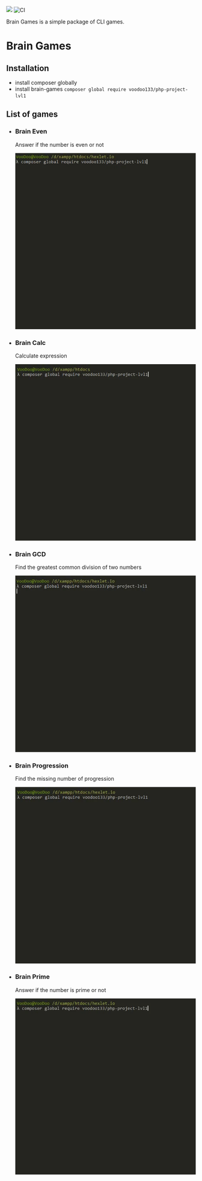 <a href="https://codeclimate.com/github/voodoo133/php-project-lvl1/maintainability"><img src="https://api.codeclimate.com/v1/badges/eab4ec7228c42d00374f/maintainability" /></a>
![CI](https://github.com/voodoo133/php-project-lvl1/workflows/CI/badge.svg)
<p>Brain Games is a simple package of CLI games.</p>
<h1>Brain Games</h1>
<h2>Installation</h2>
<ul>
  <li>install composer globally</li>
  <li>
    install brain-games
    <code>composer global require voodoo133/php-project-lvl1</code>
  </li>
</ul>
<h2>List of games</h2>
<ul>
  <li>
    <h3>Brain Even</h3>
    <p>Answer if the number is even or not</p>
    <a target="_blank" rel="noopener noreferrer" href="/gif/brain-even.gif"><img src="/gif/brain-even.gif" alt="brain-even" style="max-width:100%;"></a>
  </li>
  <li>
    <h3>Brain Calc</h3>
    <p>Calculate expression</p>
    <a target="_blank" rel="noopener noreferrer" href="/gif/brain-calc.gif"><img src="/gif/brain-calc.gif" alt="brain-calc" style="max-width:100%;"></a>
  </li>
  <li>
    <h3>Brain GCD</h3>
    <p>Find the greatest common division of two numbers</p>
    <a target="_blank" rel="noopener noreferrer" href="/gif/brain-gcd.gif"><img src="/gif/brain-gcd.gif" alt="brain-gcd" style="max-width:100%;"></a>
  </li>
  <li>
    <h3>Brain Progression</h3>
    <p>Find the missing number of progression</p>
    <a target="_blank" rel="noopener noreferrer" href="/gif/brain-progression.gif"><img src="/gif/brain-progression.gif" alt="brain-progression" style="max-width:100%;"></a>
  </li>
  <li>
    <h3>Brain Prime</h3>
    <p>Answer if the number is prime or not</p>
    <a target="_blank" rel="noopener noreferrer" href="/gif/brain-prime.gif"><img src="/gif/brain-prime.gif" alt="brain-prime" style="max-width:100%;"></a>
  </li>
</ul>